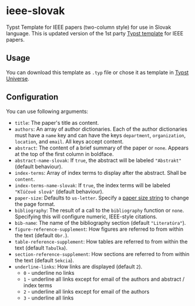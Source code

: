 # ieee-slovak
Typst Template for IEEE papers (two-column style) for use in Slovak language.
This is updated version of the 1st party [Typst template](https://github.com/typst/templates/tree/main/charged-ieee) for IEEE papers.

## Usage
You can download this template as `.typ` file or chose it as template in [Typst Universe](https://typst.app/universe).

## Configuration
You can use following arguments:

- `title`: The paper's title as content.
- `authors`: An array of author dictionaries. Each of the author dictionaries
  must have a `name` key and can have the keys `department`, `organization`,
  `location`, and `email`. All keys accept content.
- `abstract`: The content of a brief summary of the paper or `none`. Appears at
  the top of the first column in boldface.
- `abstract-name-slovak`: If `true`, the abstract will be labeled `"Abstrakt"` (default behaviour).
- `index-terms`: Array of index terms to display after the abstract. Shall be
  `content`.
- `index-terms-name-slovak`: If `true`, the index terms will be labeled `"Kľúčové slová"` (default behaviour).
- `paper-size`: Defaults to `us-letter`. Specify a [paper size
  string](https://typst.app/docs/reference/layout/page/#parameters-paper) to
  change the page format.
- `bibliography`: The result of a call to the `bibliography` function or `none`.
  Specifying this will configure numeric, IEEE-style citations.
- `bib-name`: The name of the bibliography section (default `"Literatúra"`).
- `figure-reference-supplement`: How figures are referred to from within the text (default `Obr.`).
- `table-reference-supplement`: How tables are referred to from within the text (default `Tabuľka`).
- `section-reference-supplement`: How sections are referred to from within the text (default `Sekcia`).
- `underline-links`: How links are displayed (default `2`).
    - `0` - underline no links
    - `1` - underline all links except for email of the authors and abstract / index terms
    - `2` - underline all links except for email of the authors
    - `3` - underline all links
